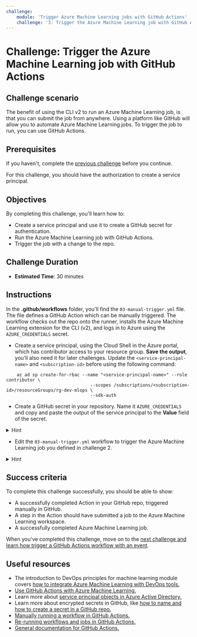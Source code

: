 ```yaml
---
challenge:
    module: 'Trigger Azure Machine Learning jobs with GitHub Actions'
    challenge: '3: Trigger the Azure Machine Learning job with GitHub Actions'
---
```



# Challenge: Trigger the Azure Machine Learning job with GitHub Actions

## Challenge scenario

The benefit of using the CLI v2 to run an Azure Machine Learning job, is that you can submit the job from anywhere. Using a platform like GitHub will allow you to automate Azure Machine Learning jobs. To trigger the job to run, you can use GitHub Actions.

## Prerequisites

If you haven't, complete the [previous challenge](01-script.md) before you continue.

For this challenge, you should have the authorization to create a service principal. 

## Objectives

By completing this challenge, you'll learn how to:

- Create a service principal and use it to create a GitHub secret for authentication.
- Run the Azure Machine Learning job with GitHub Actions.
- Trigger the job with a change to the repo.

## Challenge Duration

- **Estimated Time**: 30 minutes

## Instructions

In the **.github/workflows** folder, you'll find the `03-manual-trigger.yml` file. The file defines a GitHub Action which can be manually triggered. The workflow checks out the repo onto the runner, installs the Azure Machine Learning extension for the CLI (v2), and logs in to Azure using the `AZURE_CREDENTIALS` secret.

- Create a service principal, using the Cloud Shell in the Azure portal, which has contributor access to your resource group. **Save the output**, you'll also need it for later challenges. Update the `<service-principal-name>` and `<subscription-id>` before using the following command:
```azurecli
    az ad sp create-for-rbac --name "<service-principal-name>" --role contributor \
                                --scopes /subscriptions/<subscription-id>/resourceGroups/rg-dev-mlops \
                                --sdk-auth
```
- Create a GitHub secret in your repository. Name it `AZURE_CREDENTIALS` and copy and paste the output of the service principal to the **Value** field of the secret. 

<details>
<summary>Hint</summary>
<br/>
The output of the service principal which you need to paste into the <b>Value</b> field of the secret should be a JSON with the following structure:
<pre>
{
"clientId": "your-client-id",
"clientSecret": "your-client-secret",
"subscriptionId": "your-subscription-id",
"tenantId": "your-tenant-id",
"activeDirectoryEndpointUrl": "https://login.microsoftonline.com",
"resourceManagerEndpointUrl": "https://management.azure.com/",
"activeDirectoryGraphResourceId": "https://graph.windows.net/",
"sqlManagementEndpointUrl": "https://management.core.windows.net:8443/",
"galleryEndpointUrl": "https://gallery.azure.com/",
"managementEndpointUrl": "https://management.core.windows.net/"
}
</pre>
</details>

- Edit the `03-manual-trigger.yml` workflow to trigger the Azure Machine Learning job you defined in challenge 2.

<details>
<summary>Hint</summary>
<br/>
GitHub is authenticated to use your Azure Machine Learning workspace with a service principal. The service principal is only allowed to submit jobs that use a compute cluster, not a compute instance.
</details>

## Success criteria

To complete this challenge successfully, you should be able to show:

- A successfully completed Action in your GitHub repo, triggered manually in GitHub.
- A step in the Action should have submitted a job to the Azure Machine Learning workspace.
- A successfully completed Azure Machine Learning job.

When you've completed this challenge, move on to the [next challenge and learn how trigger a GitHub Actions workflow with an event](04-trigger-workflow.md).

## Useful resources

- The introduction to DevOps principles for machine learning module covers [how to integrate Azure Machine Learning with DevOps tools.](https://docs.microsoft.com/learn/paths/introduction-machine-learn-operations/)
- [Use GitHub Actions with Azure Machine Learning.](https://docs.microsoft.com/azure/machine-learning/how-to-github-actions-machine-learning)
- Learn more about [service principal objects in Azure Active Directory.](https://docs.microsoft.com/azure/active-directory/develop/app-objects-and-service-principals#service-principal-object)
- Learn more about encrypted secrets in GitHub, like [how to name and how to create a secret in a GitHub repo.](https://docs.github.com/actions/security-guides/encrypted-secrets)
- [Manually running a workflow in GitHub Actions.](https://docs.github.com/actions/managing-workflow-runs/manually-running-a-workflow)
- [Re-running workflows and jobs in GitHub Actions.](https://docs.github.com/actions/managing-workflow-runs/re-running-workflows-and-jobs)
- [General documentation for GitHub Actions.](https://docs.github.com/actions/guides)
